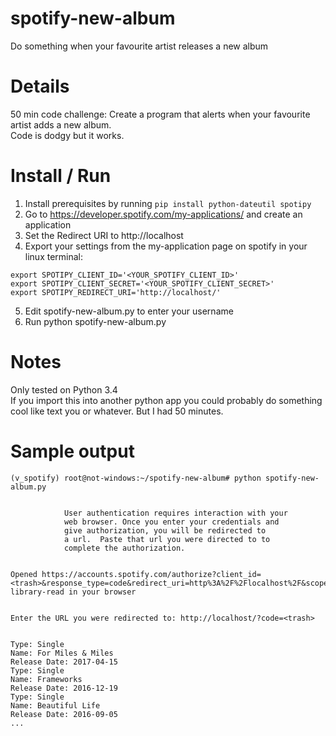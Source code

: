 # spotify-new-album
Do something when your favourite artist releases a new album

# Details
50 min code challenge: Create a program that alerts when your favourite artist adds a new album.
<br>
Code is dodgy but it works.

# Install / Run
1. Install prerequisites by running ```pip install python-dateutil spotipy```
1. Go to https://developer.spotify.com/my-applications/ and create an application
1. Set the Redirect URI to http://localhost
1. Export your settings from the my-application page on spotify in your linux terminal:
```
export SPOTIPY_CLIENT_ID='<YOUR_SPOTIFY_CLIENT_ID>'
export SPOTIPY_CLIENT_SECRET='<YOUR_SPOTIFY_CLIENT_SECRET>'
export SPOTIPY_REDIRECT_URI='http://localhost/'
```
5. Edit spotify-new-album.py to enter your username
6. Run python spotify-new-album.py

# Notes
Only tested on Python 3.4
<br>
If you import this into another python app you could probably do something cool like text you or whatever. But I had 50 minutes.

# Sample output
```
(v_spotify) root@not-windows:~/spotify-new-album# python spotify-new-album.py


            User authentication requires interaction with your
            web browser. Once you enter your credentials and
            give authorization, you will be redirected to
            a url.  Paste that url you were directed to to
            complete the authorization.


Opened https://accounts.spotify.com/authorize?client_id=<trash>&response_type=code&redirect_uri=http%3A%2F%2Flocalhost%2F&scope=user-library-read in your browser


Enter the URL you were redirected to: http://localhost/?code=<trash>


Type: Single
Name: For Miles & Miles
Release Date: 2017-04-15
Type: Single
Name: Frameworks
Release Date: 2016-12-19
Type: Single
Name: Beautiful Life
Release Date: 2016-09-05
...
```
